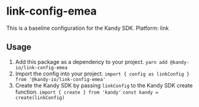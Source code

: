 # link-config-emea
This is a baseline configuration for the Kandy SDK.
Platform: link

## Usage

 1. Add this package as a dependency to your project.
 `yarn add @kandy-io/link-config-emea`
 2. Import the config into your project.
 `import { config as linkConfig } from '@kandy-io/link-config-emea'`
3. Create the Kandy SDK by passing `linkConfig` to the Kandy SDK create function.
`import { create } from 'kandy'`
`const kandy = create(linkConfig)`
